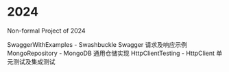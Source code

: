 # 2024
Non-formal Project of 2024

SwaggerWithExamples - Swashbuckle Swagger 请求及响应示例
MongoRepository - MongoDB 通用仓储实现
HttpClientTesting - HttpClient 单元测试及集成测试
